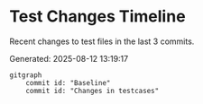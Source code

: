 # Test Changes Timeline

Recent changes to test files in the last 3 commits.

Generated: 2025-08-12 13:19:17

```mermaid
gitgraph
    commit id: "Baseline"
    commit id: "Changes in testcases"
```
